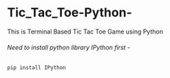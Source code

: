 # Tic_Tac_Toe-Python-
This is Terminal Based Tic Tac Toe Game using Python
###### Need to install python library IPython first - 
```
pip install IPython
```
